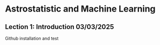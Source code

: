 # Astrostatistic and Machine Learning

## Lection 1: Introduction    03/03/2025
Github installation and test
